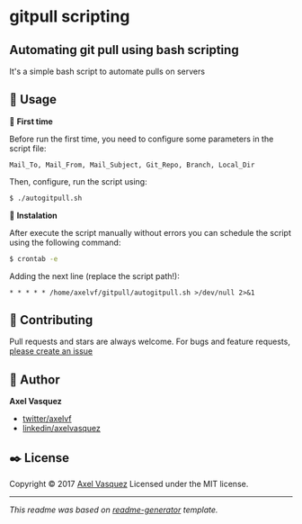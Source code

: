 # gitpull scripting
## Automating git pull using bash scripting

It's a simple bash script to automate pulls on servers

## :wrench: Usage


:rocket: **First time**

Before run the first time, you need to configure some parameters in the script file:

`Mail_To, Mail_From, Mail_Subject, Git_Repo, Branch, Local_Dir`

Then, configure, run the script using:
```sh
$ ./autogitpull.sh
```

:unicorn: **Instalation**

After execute the script manually without errors you can schedule the script using the following command:

```sh
$ crontab -e
```

Adding the next line (replace the script path!):

`* * * * * /home/axelvf/gitpull/autogitpull.sh >/dev/null 2>&1`

## :blue_heart: Contributing

Pull requests and stars are always welcome. For bugs and feature requests, [please create an issue](https://github.com/axelvf/gitpull/issues)

## :space_invader: Author

**Axel Vasquez**

* [twitter/axelvf](https://twitter.com/axelvf)
* [linkedin/axelvasquez](https://linkedin.com/in/axelvasquez)


## :black_nib: License

Copyright © 2017 [Axel Vasquez](https://github.com/axelvf)
Licensed under the MIT license.

***

_This readme was based on [readme-generator](https://github.com/jonschlinkert/readme-generator) template._
